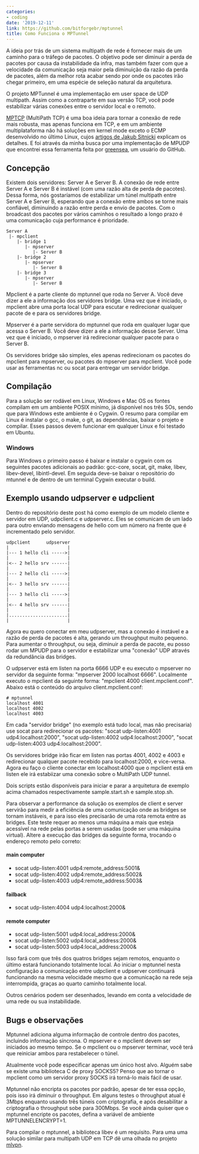 ```yaml
---
categories:
- coding
date: '2019-12-11'
link: https://github.com/bitforgebr/mptunnel
title: Como Funciona o MPTunnel
---
```


A ideia por trás de um sistema multipath de rede é fornecer mais de um caminho para o tráfego de pacotes. O objetivo pode ser diminuir a perda de pacotes por causa da instabilidade da infra, mas também fazer com que a velocidade da comunicação seja maior pela diminuição da razão da perda de pacotes, além da melhor rota acabar sendo por onde os pacotes irão chegar primeiro, em uma espécie de seleção natural da arquitetura.

O projeto MPTunnel é uma implementação em user space de UDP multipath. Assim como a contraparte em sua versão TCP, você pode estabilizar várias conexões entre o servidor local e o remoto.

[MPTCP] (MultiPath TCP) é uma boa ideia para tornar a conexão de rede mais robusta, mas apenas funciona em TCP, e em um ambiente multiplataforma não há soluções em kernel mode exceto o ECMP desenvolvido no último Linux, cujos [artigos de Jakub Sitnicki] explicam os detalhes. E foi através da minha busca por uma implementação de MPUDP que encontrei essa ferramenta feita por [greensea], um usuário do GitHub.

## Concepção

Existem dois servidores: Server A e Server B. A conexão de rede entre Server A e Server B é instável (com uma razão alta de perda de pacotes). Dessa forma, nós gostaríamos de estabilizar um túnel multipath entre Server A e Server B, esperando que a conexão entre ambos se torne mais confiável, diminuindo a razão entre perda e envio de pacotes. Com o broadcast dos pacotes por vários caminhos o resultado a longo prazo é uma comunicação cuja performance é prioridade.

    Server A
     |- mpclient
        |- bridge 1
           |- mpserver
              |- Server B
        |- bridge 2
           |- mpserver
              |- Server B
        |- bridge 3
           |- mpserver
              |- Server B

Mpclient é a parte cliente do mptunnel que roda no Server A. Você deve dizer a ele a informação dos servidores bridge. Uma vez que é iniciado, o mpclient abre uma porta local UDP para escutar e redirecionar qualquer pacote de e para os servidores bridge.

Mpserver é a parte servidora do mptunnel que roda em qualquer lugar que acessa o Server B. Você deve dizer a ele a informação desse Server. Uma vez que é iniciado, o mpserver irá redirecionar qualquer pacote para o Server B.

Os servidores bridge são simples, eles apenas redirecionam os pacotes do mpclient para mpserver, ou pacotes do mpserver para mpclient. Você pode usar as ferramentas nc ou socat para entregar um servidor bridge.

## Compilação

Para a solução ser rodável em Linux, Windows e Mac OS os fontes compilam em um ambiente POSIX mínimo, já disponível nos três SOs, sendo que para Windows este ambiente é o Cygwin. O resumo para compilar em Linux é instalar o gcc, o make, o git, as dependências, baixar o projeto e compilar. Esses passos devem funcionar em qualquer Linux e foi testado em Ubuntu.

### Windows

Para Windows o primeiro passo é baixar e instalar o cygwin com os seguintes pacotes adicionais ao padrão: gcc-core, socat, git, make, libev, libev-devel, libintl-devel. Em seguida deve-se baixar o repositório do mtunnel e de dentro de um terminal Cygwin executar o build.

## Exemplo usando udpserver e udpclient

Dentro do repositório deste post há como exemplo de um modelo cliente e servidor em UDP, udpclient.c e udpserver.c. Eles se comunicam de um lado para outro enviando mensagens de hello com um número na frente que é incrementado pelo servidor.

    udpclient      udpserver
    |                      |
    |--- 1 hello cli ----->|
    |                      |
    |<-- 2 hello srv ------|
    |                      |
    |--- 2 hello cli ----->|
    |                      |
    |<-- 3 hello srv ------|
    |                      |
    |--- 3 hello cli ----->|
    |                      |
    |<-- 4 hello srv ------|
    |                      |
    |......................|
    |                      |

Agora eu quero conectar em meu udpserver, mas a conexão é instável e a razão de perda de pacotes é alta, gerando um throughput muito pequeno. Para aumentar o throughput, ou seja, diminuir a perda de pacote, eu posso rodar um MPUDP para o servidor e estabilizar uma "conexão" UDP através da redundância das bridges.

O udpserver está em listen na porta 6666 UDP e eu executo o mpserver no servidor da seguinte forma: "mpserver 2000 localhost 6666". Localmente executo o mpclient da seguinte forma: "mpclient 4000 client.mpclient.conf". Abaixo está o conteúdo do arquivo client.mpclient.conf:

    # mptunnel
    localhost 4001
    localhost 4002
    localhost 4003

Em cada "servidor bridge" (no exemplo está tudo local, mas não precisaria) use socat para redirecionar os pacotes: "socat udp-listen:4001 udp4:localhost:2000", "socat udp-listen:4002 udp4:localhost:2000", "socat udp-listen:4003 udp4:localhost:2000".

Os servidores bridge irão ficar em listen nas portas 4001, 4002 e 4003 e redirecionar qualquer pacote recebido para localhost:2000, e vice-versa. Agora eu faço o cliente conectar em localhost:4000 que o mpclient está em listen ele irá estabiizar uma conexão sobre o MultiPath UDP tunnel.

Dois scripts estão disponíveis para iniciar e parar a arquitetura de exemplo acima chamados respectivamente sample.start.sh e sample.stop.sh.

Para observar a performance da solução os exemplos de client e server servirão para medir a eficiência de uma comunicação onde as bridges se tornam instáveis, e para isso eles precisarão de uma rota remota entre as bridges. Este teste requer ao menos uma máquina a mais que esteja acessível na rede pelas portas a serem usadas (pode ser uma máquina virtual). Altere a execução das bridges da seguinte forma, trocando o endereço remoto pelo correto:

#### main computer
 - socat udp-listen:4001 udp4:remote_address:5001&
 - socat udp-listen:4002 udp4:remote_address:5002&
 - socat udp-listen:4003 udp4:remote_address:5003&

#### failback
 - socat udp-listen:4004 udp4:localhost:2000&

#### remote computer
 - socat udp-listen:5001 udp4:local_address:2000&
 - socat udp-listen:5002 udp4:local_address:2000&
 - socat udp-listen:5003 udp4:local_address:2000&

Isso fará com que três dos quatros bridges sejam remotos, enquanto o último estará funcionando totalmente local. Ao iniciar o mptunnel nesta configuração a comunicação entre udpclient e udpserver continuará funcionando na mesma velocidade mesmo que a comunicação na rede seja interrompida, graças ao quarto caminho totalmente local.

Outros cenários podem ser desenhados, levando em conta a velocidade de uma rede ou sua instabilidade.

## Bugs e observações

Mptunnel adiciona alguma informação de controle dentro dos pacotes, incluindo informação síncrona. O mpserver e o mpclient devem ser iniciados ao mesmo tempo. Se o mpclient ou o mpserver terminar, você terá que reiniciar ambos para restabelecer o túnel.  

Atualmente você pode especificar apenas um único host alvo. Alguém sabe se existe uma biblioteca C de proxy SOCKS5? Penso que ao tornar o mpclient como um servidor proxy SOCKS irá torná-lo mais fácil de usar.  

Mptunnel não encripta os pacotes por padrão, apesar de ter essa opção, pois isso irá diminuir o throughput. Em alguns testes o throughput atual é 3Mbps enquanto usando três túneis com criptografia, e após desabilitar a criptografia o throughput sobe para 300Mbps. Se você ainda quiser que o mptunnel encripte os pacotes, defina a variável de ambiente MPTUNNELENCRYPT=1.  

Para compilar o mptunnel, a biblioteca libev é um requisito. Para uma uma solução similar para multipath UDP em TCP dê uma olhada no projeto [mlvpn].

[MPTCP]: https://www.multipath-tcp.org/
[artigos de Jakub Sitnicki]: http://codecave.cc/multipath-routing-in-linux-part-1.html
[greensea]: https://github.com/greensea
[mlvpn]: https://github.com/zehome/MLVPN.
